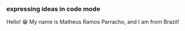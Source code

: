 ### expressing ideas in code mode

Hello! 😁
My name is Matheus Ramos Parracho, and I am from Brazil! 

